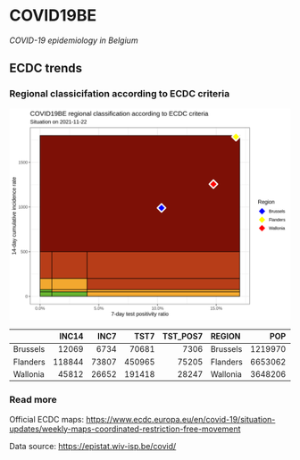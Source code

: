 
# COVID19BE

*COVID-19 epidemiology in Belgium*

## ECDC trends

### Regional classicifation according to ECDC criteria

![](COVID9BE-ecdc-trend.png)

|          |  INC14 |  INC7 |   TST7 | TST\_POS7 | REGION   |     POP | INC14\_RT |       PR7 |        GR |
| :------- | -----: | ----: | -----: | --------: | :------- | ------: | --------: | --------: | --------: |
| Brussels |  12069 |  6734 |  70681 |      7306 | Brussels | 1219970 |  989.2866 | 0.1033658 | 0.2622306 |
| Flanders | 118844 | 73807 | 450965 |     75205 | Flanders | 6653062 | 1786.3053 | 0.1667646 | 0.6388081 |
| Wallonia |  45812 | 26652 | 191418 |     28247 | Wallonia | 3648206 | 1255.7405 | 0.1475671 | 0.3910230 |

### Read more

Official ECDC maps:
<https://www.ecdc.europa.eu/en/covid-19/situation-updates/weekly-maps-coordinated-restriction-free-movement>

Data source: <https://epistat.wiv-isp.be/covid/>
